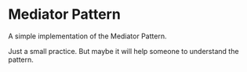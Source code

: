 Mediator Pattern
===============

A simple implementation of the Mediator Pattern.

Just a small practice. But maybe it will help someone to understand the pattern.
